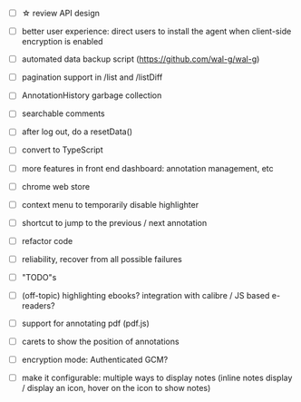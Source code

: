 * [ ] ☆ review API design
* [ ] better user experience: direct users to install the agent when client-side encryption is enabled
* [ ] automated data backup script (https://github.com/wal-g/wal-g)
* [ ] pagination support in /list and /listDiff
* [ ] AnnotationHistory garbage collection 
* [ ] searchable comments
* [ ] after log out, do a resetData()
* [ ] convert to TypeScript

* [ ] more features in front end dashboard: annotation management, etc
* [ ] chrome web store
* [ ] context menu to temporarily disable highlighter
* [ ] shortcut to jump to the previous / next annotation
* [ ] refactor code
* [ ] reliability, recover from all possible failures
* [ ] "TODO"s
* [ ] (off-topic) highlighting ebooks? integration with calibre / JS based e-readers?  

* [ ] support for annotating pdf (pdf.js)
* [ ] carets to show the position of annotations
* [ ] encryption mode: Authenticated GCM?
* [ ] make it configurable: multiple ways to display notes (inline notes display / display an icon, hover on the icon to show notes)
